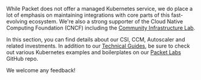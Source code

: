 <!-- <meta>
{
    "title":"Overview",
    "slug":"official kubernetes",
    "description":"Our offical Kubernets Offering",
    "author":"Mo Lawler",
    "github":"usrdev",
    "tag":["Devops", "Integrations", "K8s"]
}
</meta> -->

While Packet does not offer a managed Kubernetes service, we do place a lot of emphasis on maintaining integrations with core parts of this fast-evolving ecosystem. We're also a strong supporter of the Cloud Native Computing Foundation (CNCF) including the [Community Infrastructure Lab](https://www.cncf.io/community/infrastructure-lab/).

In this section, you can find details about our CSI, CCM, Autoscaler and related investments.  In addition to our [Technical Guides](https://www.packet.com/resources/guides/), be sure to check out various Kubernetes examples and boilerplates on our [Packet Labs](https://github.com/packet-labs) GitHub repo.

We welcome any feedback!